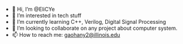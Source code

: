 - 👋 Hi, I’m @EliCYe
- 👀 I’m interested in tech stuff
- 🌱 I’m currently learning C++, Verilog, Digital Signal Processing
- 💞️ I’m looking to collaborate on any project about computer system.
- 📫 How to reach me: gaohany2@illinois.edu

<!---
Elijah-Ye/Elijah-Ye is a ✨ special ✨ repository because its `README.md` (this file) appears on your GitHub profile.
You can click the Preview link to take a look at your changes.
--->
